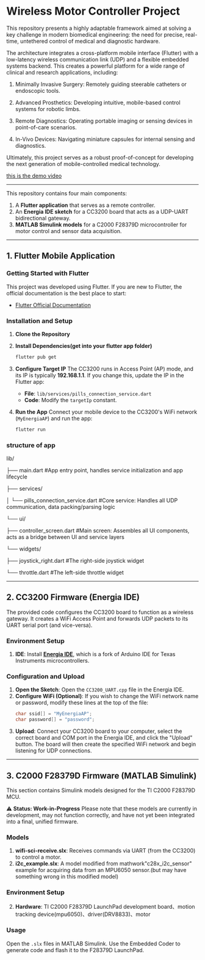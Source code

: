 # Wireless Motor Controller Project
This repository presents a highly adaptable framework aimed at solving a key challenge in modern biomedical engineering: the need for precise, real-time, untethered control of medical and diagnostic hardware.

The architecture integrates a cross-platform mobile interface (Flutter) with a low-latency wireless communication link (UDP) and a flexible embedded systems backend. This creates a powerful platform for a wide range of clinical and research applications, including:

1. Minimally Invasive Surgery: Remotely guiding steerable catheters or endoscopic tools.

2. Advanced Prosthetics: Developing intuitive, mobile-based control systems for robotic limbs.

3. Remote Diagnostics: Operating portable imaging or sensing devices in point-of-care scenarios.

4. In-Vivo Devices: Navigating miniature capsules for internal sensing and diagnostics.

Ultimately, this project serves as a robust proof-of-concept for developing the next generation of mobile-controlled medical technology.

[this is the demo video](https://youtu.be/u3NLdefgTfE)

---
This repository contains four main components:
1.  A **Flutter application** that serves as a remote controller.
2.  An **Energia IDE sketch** for a CC3200 board that acts as a UDP-UART bidirectional gateway.
3.  **MATLAB Simulink models** for a C2000 F28379D microcontroller for motor control and sensor data acquisition.

---
## 1. Flutter Mobile Application

### Getting Started with Flutter
This project was developed using Flutter. If you are new to Flutter, the official documentation is the best place to start:

- [Flutter Official Documentation](https://docs.flutter.dev/get-started)

### Installation and Setup
1.  **Clone the Repository**
2.  **Install Dependencies(get into your flutter app folder)**
    ```sh
    flutter pub get
    ```

3.  **Configure Target IP**
    The CC3200 runs in Access Point (AP) mode, and its IP is typically **192.168.1.1**. If you change this, update the IP in the Flutter app:
    * **File**: `lib/services/pills_connection_service.dart`
    * **Code**: Modify the `targetIp` constant.

4.  **Run the App**
    Connect your mobile device to the CC3200's WiFi network (`MyEnergiaAP`) and run the app:
    ```sh
    flutter run
    ```
### structure of app

lib/

├── main.dart               #App entry point, handles service initialization and app lifecycle

├── services/

│   └── pills_connection_service.dart #Core service: Handles all UDP communication, data packing/parsing logic

└── ui/

├── controller_screen.dart  #Main screen: Assembles all UI components, acts as a bridge between UI and service layers

└── widgets/

├── joystick_right.dart #The right-side joystick widget

└── throttle.dart     #The left-side throttle widget

---
## 2. CC3200 Firmware (Energia IDE)
The provided code configures the CC3200 board to function as a wireless gateway. It creates a WiFi Access Point and forwards UDP packets to its UART serial port (and vice-versa).

### Environment Setup
1.  **IDE**: Install [**Energia IDE**](http://energia.nu/download/), which is a fork of Arduino IDE for Texas Instruments microcontrollers.

### Configuration and Upload
1.  **Open the Sketch**: Open the `CC3200_UART.cpp` file in the Energia IDE.
2.  **Configure WiFi (Optional)**: If you wish to change the WiFi network name or password, modify these lines at the top of the file:
    ```cpp
    char ssid[] = "MyEnergiaAP";
    char password[] = "password";
    ```
3.  **Upload**: Connect your CC3200 board to your computer, select the correct board and COM port in the Energia IDE, and click the "Upload" button. The board will then create the specified WiFi network and begin listening for UDP connections.

---
## 3. C2000 F28379D Firmware (MATLAB Simulink)

This section contains Simulink models designed for the TI C2000 F28379D MCU.

⚠ **Status: Work-in-Progress**
Please note that these models are currently in development, may not function correctly, and have not yet been integrated into a final, unified firmware.

### Models
1.  **wifi-sci-receive.slx**: Receives commands via UART (from the CC3200) to control a motor.
2.  **i2c_example.slx**: A model modified from mathwork"c28x_i2c_sensor" example for acquiring data from an MPU6050 sensor.(but may have something wrong in this modified model)

### Environment Setup
2.  **Hardware**: TI C2000 F28379D LaunchPad development board、motion tracking device(mpu6050)、driver(DRV8833)、motor

### Usage
Open the `.slx` files in MATLAB Simulink. Use the Embedded Coder to generate code and flash it to the F28379D LaunchPad.
